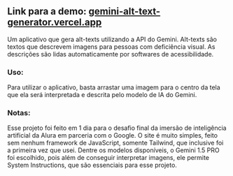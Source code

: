## Link para a demo: [gemini-alt-text-generator.vercel.app](https://gemini-alt-text-generator.vercel.app/)

Um aplicativo que gera alt-texts utilizando a API do Gemini. Alt-texts são textos que descrevem imagens para pessoas com deficiência visual. As descrições são lidas automaticamente por softwares de acessibilidade.

### Uso:

Para utilizar o aplicativo, basta arrastar uma imagem para o centro da tela que ela será interpretada e descrita pelo modelo de IA do Gemini.

### Notas:

Esse projeto foi feito em 1 dia para o desafio final da imersão de inteligência artificial da Alura em parceria com o Google. O site é muito simples, feito sem nenhum framework de JavaScript, somente Tailwind, que inclusive foi a primeira vez que usei. Dentre os modelos disponíveis, o Gemini 1.5 PRO foi escolhido, pois além de conseguir interpretar imagens, ele permite System Instructions, que são essenciais para esse projeto.
